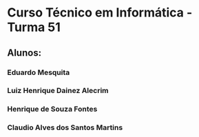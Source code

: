 # Curso Técnico em Informática - Turma 51

## Alunos:
  ### Eduardo Mesquita
  ### Luiz Henrique Dainez Alecrim
  ### Henrique de Souza Fontes
  ### Claudio Alves dos Santos Martins
